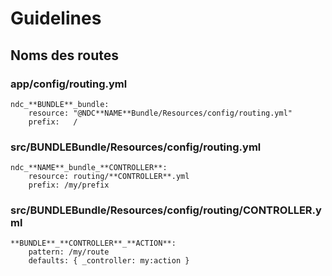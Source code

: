 # Guidelines

## Noms des routes

### app/config/routing.yml

```
ndc_**BUNDLE**_bundle:
    resource: "@NDC**NAME**Bundle/Resources/config/routing.yml"
    prefix:   /
```

### src/**BUNDLE**Bundle/Resources/config/routing.yml

```
ndc_**NAME**_bundle_**CONTROLLER**:
    resource: routing/**CONTROLLER**.yml
    prefix: /my/prefix
```

### src/**BUNDLE**Bundle/Resources/config/routing/**CONTROLLER**.yml

```
**BUNDLE**_**CONTROLLER**_**ACTION**:
    pattern: /my/route
    defaults: { _controller: my:action }
```
